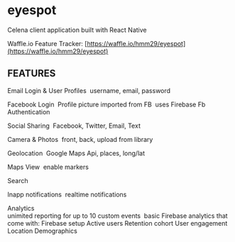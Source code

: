# eyespot
Celena client application built with React Native

Waffle.io Feature Tracker: [https://waffle.io/hmm29/eyespot](https://waffle.io/hmm29/eyespot)

## FEATURES
						
Email Login & User Profiles
­ username, email, password ­
						
Facebook Login
­ Profile picture imported from FB
­ uses Firebase Fb Authentication ­
						
Social Sharing
­ Facebook, Twitter, Email, Text ­ 
						
Camera & Photos
­ front, back, upload from library ­
						
Geolocation
­ Google Maps Api, places, long/lat ­ 
						
Maps View
­ enable markers ­
						
Search				
					
In­app notifications
­ real­time notifications ­ 			
	
Analytics		
­ unimited reporting for up to 10 custom events
­ basic Firebase analytics that come with: Firebase setup
Active users
Retention cohort
User engagement
Location
Demographics
